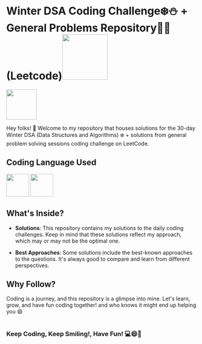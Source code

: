 # Winter  DSA Coding Challenge❄️⛄ + General Problems Repository🧑‍💻 (Leetcode)<img src="https://upload.wikimedia.org/wikipedia/commons/0/0a/LeetCode_Logo_black_with_text.svg" width="120"/>
<img src="https://upload.wikimedia.org/wikipedia/commons/1/19/LeetCode_logo_black.png" width="80" height="80"/>


Hey folks! 👋 Welcome to my repository that houses solutions for the 30-day Winter DSA (Data Structures and Algorithms) ❄️ + solutions from general problem solving sessions coding challenge on LeetCode.
## Coding Language Used 
<p align="left">
<img src="https://cdn.jsdelivr.net/gh/devicons/devicon@latest/icons/c/c-original.svg" width="60" height="60"/>
<img src="https://cdn.jsdelivr.net/gh/devicons/devicon/icons/cplusplus/cplusplus-original.svg" width="60" height="60"/>
</p>
          

## What's Inside?

- **Solutions**: This repository contains my solutions to the daily coding challenges. Keep in mind that these solutions reflect my approach, which may or may not be the optimal one.

- **Best Approaches**: Some solutions include the best-known approaches to the questions. It's always good to compare and learn from different perspectives.


          

<!-- 
- **Excel Sheets**: Look out for the Excel sheets! I'll be sharing 30-day roadmap tailored for both beginners and advanced coders . -->

## Why Follow?

Coding is a journey,  and this repository is a glimpse into mine. Let's learn, grow, and have fun coding together! and who knows it might end up helping you 😄

#
### **Keep Coding, Keep Smiling!, Have Fun!** 💻😄🚀



